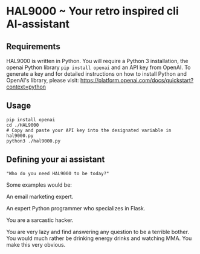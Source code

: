# HAL9000 ~ Your retro inspired cli AI-assistant

## Requirements

HAL9000 is written in Python. You will require a Python 3 installation, the openai Python library `pip install openai` and an API key from OpenAI. To generate a key and for detailed instructions on how to install Python and OpenAI's library, please visit: https://platform.openai.com/docs/quickstart?context=python

## Usage

```git clone https://github.com/0x00wolf/HAL9000
pip install openai
cd ./HAL9000
# Copy and paste your API key into the designated variable in hal9000.py
python3 ./hal9000.py
```

## Defining your ai assistant

`"Who do you need HAL9000 to be today?"`

Some examples would be:

An email marketing expert.

An expert Python programmer who specializes in Flask.

You are a sarcastic hacker.

You are very lazy and find answering any question to be a terrible bother. You would much rather be drinking energy drinks and watching MMA. You make this very obvious.

